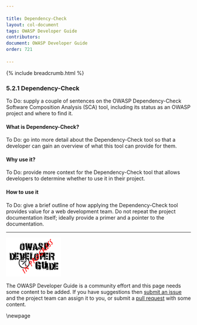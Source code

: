 ```yaml
---

title: Dependency-Check
layout: col-document
tags: OWASP Developer Guide
contributors:
document: OWASP Developer Guide
order: 721

---
```


{% include breadcrumb.html %}

### 5.2.1 Dependency-Check

To Do: supply a couple of sentences on the OWASP Dependency-Check Software Composition Analysis (SCA) tool,
including its status as an OWASP project and where to find it.

#### What is Dependency-Check?

To Do: go into more detail about the Dependency-Check tool so that a developer
can gain an overview of what this tool can provide for them.

#### Why use it?

To Do: provide more context for the Dependency-Check tool that allows developers to determine
whether to use it in their project.

#### How to use it

To Do: give a brief outline of how applying the Dependency-Check tool provides value for a web development team.
Do not repeat the project documentation itself; ideally provide a primer and a pointer to the documentation.

----

![Developer Guide](../../assets/images/dg_wip.png "OWASP Developer Guide")

The OWASP Developer Guide is a community effort and this page needs some content to be added.
If you have suggestions then [submit an issue][issue070201] and the project team can assign it to you,
or submit a [pull request][pr] with some content.

[issue070201]: https://github.com/OWASP/www-project-developer-guide/issues/new?labels=enhancement&template=request.md&title=Update:%2007-implementation/02-dependencies/01-dependency-check
[pr]: https://github.com/OWASP/www-project-developer-guide/pulls

\newpage
